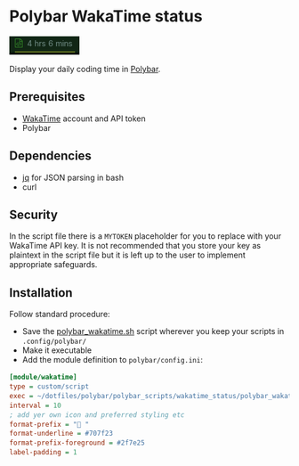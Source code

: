 # Polybar WakaTime status

![](img/screenshot.png)

Display your daily coding time in [Polybar](https://github.com/polybar/polybar).
## Prerequisites
- [WakaTime](wakatime.com) account and API token 
- Polybar 

## Dependencies

- [jq](https://stedolan.github.io/jq/) for JSON parsing in bash
- curl 

## Security 

In the script file there is a `MYTOKEN` placeholder for you to replace with your WakaTime API key. It is not recommended that you store your key as plaintext in the script file but it is left up to the user to implement appropriate safeguards. 

## Installation
Follow standard procedure:
* Save the [polybar_wakatime.sh](./polybar_wakatime.sh) script wherever you keep your scripts in `.config/polybar/`
* Make it executable
* Add the module definition to `polybar/config.ini`:

```ini
[module/wakatime]
type = custom/script
exec = ~/dotfiles/polybar/polybar_scripts/wakatime_status/polybar_wakatime.sh
interval = 10
; add yer own icon and preferred styling etc 
format-prefix = " "
format-underline = #707f23
format-prefix-foreground = #2f7e25 
label-padding = 1
```
